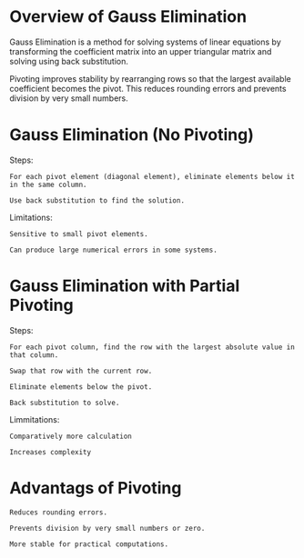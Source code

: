 # Overview of Gauss Elimination
Gauss Elimination is a method for solving systems of linear equations by transforming the coefficient matrix into an upper triangular matrix and solving using back substitution.

Pivoting improves stability by rearranging rows so that the largest available coefficient becomes the pivot. This reduces rounding errors and prevents division by very small numbers.

# Gauss Elimination (No Pivoting)

Steps:

    For each pivot element (diagonal element), eliminate elements below it in the same column.

    Use back substitution to find the solution.

Limitations:

    Sensitive to small pivot elements.

    Can produce large numerical errors in some systems.

# Gauss Elimination with Partial Pivoting

Steps:

    For each pivot column, find the row with the largest absolute value in that column.

    Swap that row with the current row.

    Eliminate elements below the pivot.

    Back substitution to solve.

Limmitations:

    Comparatively more calculation

    Increases complexity

# Advantags of Pivoting

    Reduces rounding errors.

    Prevents division by very small numbers or zero.

    More stable for practical computations.
